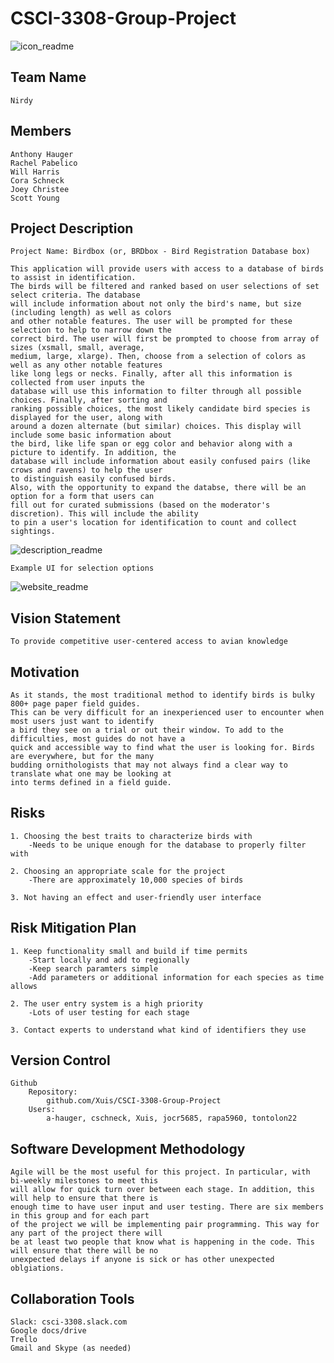 # CSCI-3308-Group-Project
![icon_readme](https://cloud.githubusercontent.com/assets/22159116/18973488/e1f5a5a0-865a-11e6-893b-ad6e79beceb7.PNG)
## Team Name
	Nirdy

## Members
	Anthony Hauger
	Rachel Pabelico
	Will Harris
	Cora Schneck
	Joey Christee
	Scott Young

## Project Description
	Project Name: Birdbox (or, BRDbox - Bird Registration Database box)

	This application will provide users with access to a database of birds to assist in identification.
	The birds will be filtered and ranked based on user selections of set select criteria. The database
	will include information about not only the bird's name, but size (including length) as well as colors
	and other notable features. The user will be prompted for these selection to help to narrow down the
	correct bird. The user will first be prompted to choose from array of sizes (xsmall, small, average,
	medium, large, xlarge). Then, choose from a selection of colors as well as any other notable features
	like long legs or necks. Finally, after all this information is collected from user inputs the
	database will use this information to filter through all possible choices. Finally, after sorting and
	ranking possible choices, the most likely candidate bird species is displayed for the user, along with
	around a dozen alternate (but similar) choices. This display will include some basic information about
	the bird, like life span or egg color and behavior along with a picture to identify. In addition, the
	database will include information about easily confused pairs (like crows and ravens) to help the user
	to distinguish easily confused birds.
	Also, with the opportunity to expand the databse, there will be an option for a form that users can
	fill out for curated submissions (based on the moderator's discretion). This will include the ability
	to pin a user's location for identification to count and collect sightings.

![description_readme](https://cloud.githubusercontent.com/assets/22159116/18973487/e1dff67e-865a-11e6-8672-971773fb4296.PNG)
	
	Example UI for selection options
	
![website_readme](https://cloud.githubusercontent.com/assets/22159116/18973489/e1f7116a-865a-11e6-8185-c57392803f75.PNG)

## Vision Statement
	To provide competitive user-centered access to avian knowledge

## Motivation
	As it stands, the most traditional method to identify birds is bulky 800+ page paper field guides.
	This can be very difficult for an inexperienced user to encounter when most users just want to identify
	a bird they see on a trial or out their window. To add to the difficulties, most guides do not have a
	quick and accessible way to find what the user is looking for. Birds are everywhere, but for the many
	budding ornithologists that may not always find a clear way to translate what one may be looking at
	into terms defined in a field guide.

## Risks
	1. Choosing the best traits to characterize birds with
		-Needs to be unique enough for the database to properly filter with

	2. Choosing an appropriate scale for the project
		-There are approximately 10,000 species of birds

	3. Not having an effect and user-friendly user interface

## Risk Mitigation Plan
	1. Keep functionality small and build if time permits
		-Start locally and add to regionally
		-Keep search paramters simple
		-Add parameters or additional information for each species as time allows

	2. The user entry system is a high priority
		-Lots of user testing for each stage

	3. Contact experts to understand what kind of identifiers they use

## Version Control
	Github
		Repository: 
			github.com/Xuis/CSCI-3308-Group-Project
		Users:
			a-hauger, cschneck, Xuis, jocr5685, rapa5960, tontolon22

## Software Development Methodology
	Agile will be the most useful for this project. In particular, with bi-weekly milestones to meet this
	will allow for quick turn over between each stage. In addition, this will help to ensure that there is
	enough time to have user input and user testing. There are six members in this group and for each part
	of the project we will be implementing pair programming. This way for any part of the project there will
	be at least two people that know what is happening in the code. This will ensure that there will be no 
	unexpected delays if anyone is sick or has other unexpected oblgiations.

## Collaboration Tools
	Slack: csci-3308.slack.com
	Google docs/drive
	Trello
	Gmail and Skype (as needed)
